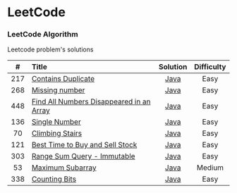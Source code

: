 LeetCode
========

### LeetCode Algorithm

Leetcode problem's solutions


| # | Title | Solution | Difficulty |
|:---:|:-----|:--------:|:----------:|
|217|[Contains Duplicate](https://leetcode.com/problems/contains-duplicate/)|[Java](./src/main/java/ITsyuryupa/ContainsDuplicate.java)|    Easy    |
|268|[Missing number](https://leetcode.com/problems/missing-number/)|[Java](./src/main/java/ITsyuryupa/MissingNumber.java)|    Easy    |
|448|[Find All Numbers Disappeared in an Array](https://leetcode.com/problems/find-all-numbers-disappeared-in-an-array/)|[Java](./src/main/java/ITsyuryupa/FindAllNumbersDisappearedInArray.java)|    Easy    |
|136|[Single Number](https://leetcode.com/problems/single-number/)|[Java](./src/main/java/ITsyuryupa/SingleNumber.java)|    Easy    |
|70|[Climbing Stairs](https://leetcode.com/problems/climbing-stairs/)|[Java](./src/main/java/ITsyuryupa/ClimbingStairs.java)|    Easy    |
|121|[Best Time to Buy and Sell Stock](https://leetcode.com/problems/best-time-to-buy-and-sell-stock/)|[Java](./src/main/java/ITsyuryupa/BestTimeBuySellStock.java)|    Easy    |
|303|[Range Sum Query - Immutable](https://leetcode.com/problems/range-sum-query-immutable/)|[Java](./src/main/java/ITsyuryupa/RangeSumQueryImmutable.java)|    Easy    |
|53|[Maximum Subarray](https://leetcode.com/problems/maximum-subarray/)|[Java](./src/main/java/ITsyuryupa/MaximumSubarray.java)|    Medium    |
|338|[Counting Bits](https://leetcode.com/problems/counting-bits/)|[Java](./src/main/java/ITsyuryupa/CountingBits.java)|    Easy    |

